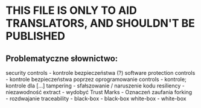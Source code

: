 # THIS FILE IS ONLY TO AID TRANSLATORS, AND SHOULDN'T BE PUBLISHED

## Problematyczne słownictwo:
security controls - kontrole bezpieczeństwa (?)
software protection controls - kontrole bezpieczeństwa poprzez oprogramowanie
controls - kontrole; kontrole dla [...]
tampering - sfałszowanie / naruszenie kodu
resiliency - niezawodność
extract - wydobyć
Trust Marks - Oznaczeń zaufania
forking - rozdwajanie
traceability - 
black-box - black-box
white-box - white-box
